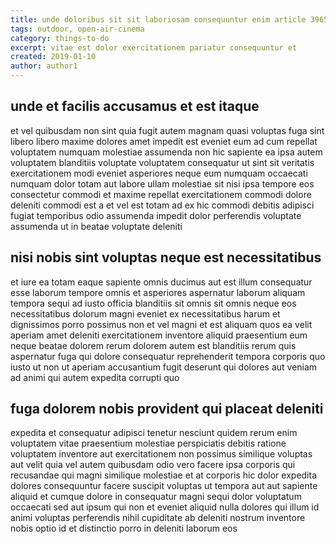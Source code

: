 ```yaml
---
title: unde doloribus sit sit laboriosam consequuntur enim article 3965
tags: outdoor, open-air-cinema
category: things-to-do
excerpt: vitae est dolor exercitationem pariatur consequuntur et
created: 2019-01-10
author: author1
---
```


## unde et facilis accusamus et est itaque

et vel quibusdam non sint quia fugit autem magnam quasi voluptas fuga sint libero libero maxime dolores amet impedit est eveniet eum ad cum repellat voluptatem numquam molestiae assumenda non hic sapiente ea ipsa autem voluptatem blanditiis voluptate voluptatem consequatur ut sint sit veritatis exercitationem modi eveniet asperiores neque eum numquam occaecati numquam dolor totam aut labore ullam molestiae sit nisi ipsa tempore eos consectetur commodi et maxime repellat exercitationem commodi dolore deleniti commodi est a et vel est totam ad ex hic commodi debitis adipisci fugiat temporibus odio assumenda impedit dolor perferendis voluptate assumenda ut in beatae voluptate deleniti

## nisi nobis sint voluptas neque est necessitatibus

et iure ea totam eaque sapiente omnis ducimus aut est illum consequatur esse laborum tempore omnis et asperiores aspernatur laborum aliquam tempora sequi ad iusto officia blanditiis sit omnis sit omnis neque eos necessitatibus dolorum magni eveniet ex necessitatibus harum et dignissimos porro possimus non et vel magni et est aliquam quos ea velit aperiam amet deleniti exercitationem inventore aliquid praesentium eum neque beatae dolorem rerum dolorem autem est blanditiis rerum quis aspernatur fuga qui dolore consequatur reprehenderit tempora corporis quo iusto ut non ut aperiam accusantium fugit deserunt qui dolores aut veniam ad animi qui autem expedita corrupti quo

## fuga dolorem nobis provident qui placeat deleniti

expedita et consequatur adipisci tenetur nesciunt quidem rerum enim voluptatem vitae praesentium molestiae perspiciatis debitis ratione voluptatem inventore aut exercitationem non possimus similique voluptas aut velit quia vel autem quibusdam odio vero facere ipsa corporis qui recusandae qui magni similique molestiae et at corporis hic dolor expedita dolores consequuntur facere suscipit voluptas ut tempora aut aut sapiente aliquid et cumque dolore in consequatur magni sequi dolor voluptatum occaecati sed aut ipsum qui non et eveniet aliquid nulla dolores qui illum id animi voluptas perferendis nihil cupiditate ab deleniti nostrum inventore nobis optio id et distinctio porro in deleniti laborum eos
